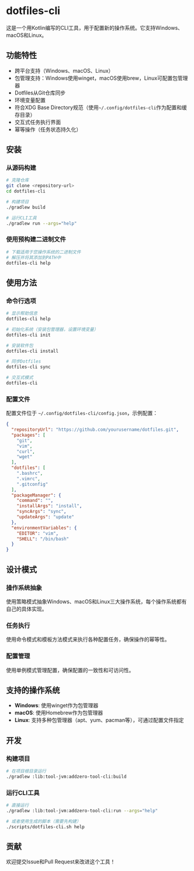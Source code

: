 # dotfiles-cli
这是一个用Kotlin编写的CLI工具，用于配置新的操作系统。它支持Windows、macOS和Linux。

## 功能特性
- 跨平台支持（Windows、macOS、Linux）
- 包管理支持：Windows使用winget，macOS使用brew，Linux可配置包管理器
- Dotfiles从Git仓库同步
- 环境变量配置
- 符合XDG Base Directory规范（使用`~/.config/dotfiles-cli`作为配置和缓存目录）
- 交互式任务执行界面
- 幂等操作（任务状态持久化）

## 安装

### 从源码构建
```bash
# 克隆仓库
git clone <repository-url>
cd dotfiles-cli

# 构建项目
./gradlew build

# 运行CLI工具
./gradlew run --args="help"
```

### 使用预构建二进制文件
```bash
# 下载适用于您操作系统的二进制文件
# 解压并将其添加到PATH中
dotfiles-cli help
```

## 使用方法

### 命令行选项
```bash
# 显示帮助信息
dotfiles-cli help

# 初始化系统（安装包管理器，设置环境变量）
dotfiles-cli init

# 安装软件包
dotfiles-cli install

# 同步Dotfiles
dotfiles-cli sync

# 交互式模式
dotfiles-cli
```

### 配置文件
配置文件位于 `~/.config/dotfiles-cli/config.json`，示例配置：
```json
{
  "repositoryUrl": "https://github.com/yourusername/dotfiles.git",
  "packages": [
    "git",
    "vim",
    "curl",
    "wget"
  ],
  "dotfiles": [
    ".bashrc",
    ".vimrc",
    ".gitconfig"
  ],
  "packageManager": {
    "command": "",
    "installArgs": "install",
    "syncArgs": "sync",
    "updateArgs": "update"
  },
  "environmentVariables": {
    "EDITOR": "vim",
    "SHELL": "/bin/bash"
  }
}
```

## 设计模式

### 操作系统抽象
使用策略模式抽象Windows、macOS和Linux三大操作系统，每个操作系统都有自己的具体实现。

### 任务执行
使用命令模式和模板方法模式来执行各种配置任务，确保操作的幂等性。

### 配置管理
使用单例模式管理配置，确保配置的一致性和可访问性。

## 支持的操作系统

- **Windows**: 使用winget作为包管理器
- **macOS**: 使用Homebrew作为包管理器
- **Linux**: 支持多种包管理器（apt、yum、pacman等），可通过配置文件指定

## 开发

### 构建项目
```bash
# 在项目根目录运行
./gradlew :lib:tool-jvm:addzero-tool-cli:build
```

### 运行CLI工具
```bash
# 直接运行
./gradlew :lib:tool-jvm:addzero-tool-cli:run --args="help"

# 或者使用生成的脚本（需要先构建）
./scripts/dotfiles-cli.sh help
```

## 贡献
欢迎提交Issue和Pull Request来改进这个工具！
